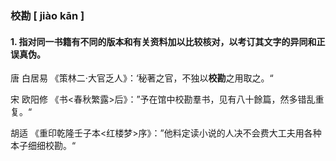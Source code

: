 ### 校勘   		 [ jiào kān ]

#### 1. 指对同一书籍有不同的版本和有关资料加以比较核对，以考订其文字的异同和正误真伪。

唐 白居易 《策林二·大官乏人》：‘秘著之官，不独以**校勘**之用取之。“

宋 欧阳修 《书<春秋繁露>后》：”予在馆中校勘羣书，见有八十餘篇，然多错乱重复。“

胡适 《重印乾隆壬子本<红楼梦>序》：”他料定读小说的人决不会费大工夫用各种本子细细校勘。“

